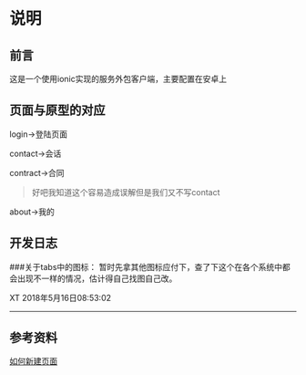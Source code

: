 # 说明
## 前言
这是一个使用ionic实现的服务外包客户端，主要配置在安卓上
## 页面与原型的对应
login->登陆页面

contact->会话

contract->合同
> 好吧我知道这个容易造成误解但是我们又不写contact

about->我的
## 开发日志
###关于tabs中的图标：
暂时先拿其他图标应付下，查了下这个在各个系统中都会出现不一样的情况，估计得自己找图自己改。

XT 2018年5月16日08:53:02

***
## 参考资料
[如何新建页面](https://www.jianshu.com/p/0f024a62ba14)




